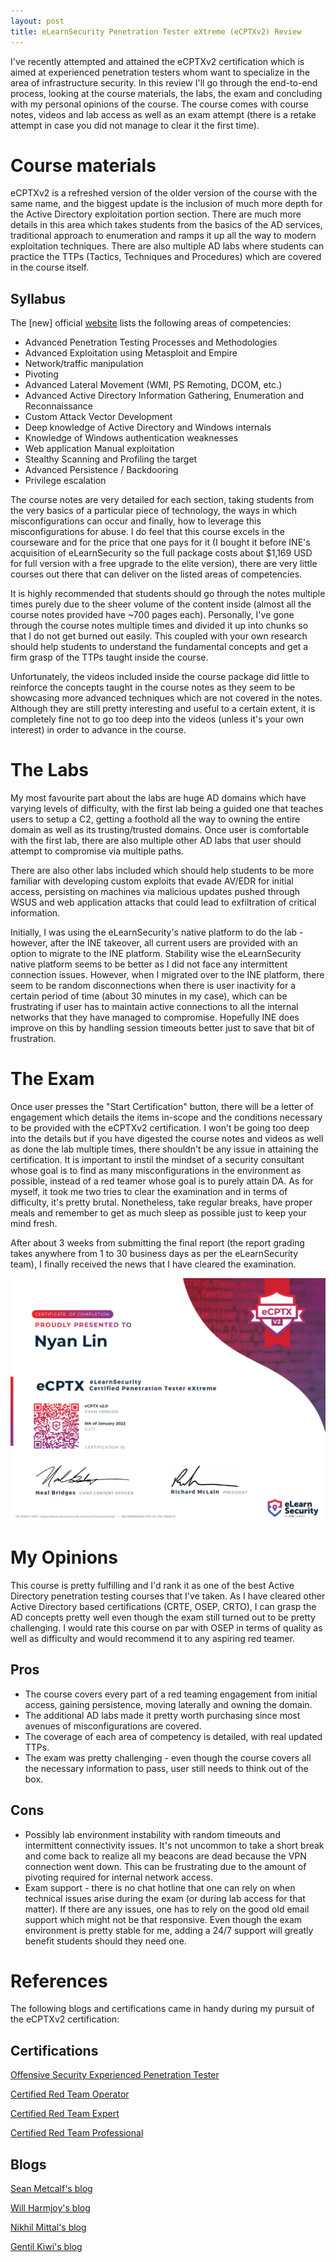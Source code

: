 ```yaml
---
layout: post
title: eLearnSecurity Penetration Tester eXtreme (eCPTXv2) Review
---
```


I've recently attempted and attained the eCPTXv2 certification which is aimed at experienced penetration testers whom want to specialize in the area of infrastructure security. In this review I'll go through the end-to-end process, looking at the course materials, the labs, the exam and concluding with my personal opinions of the course. The course comes with course notes, videos and lab access as well as an exam attempt (there is a retake attempt in case you did not manage to clear it the first time).

# Course materials

eCPTXv2 is a refreshed version of the older version of the course with the same name, and the biggest update is the inclusion of much more depth for the Active Directory exploitation portion section.
There are much more details in this area which takes students from the basics of the AD services, traditional approach to enumeration and ramps it up all the way to modern exploitation techniques. There are also multiple AD labs where students can practice the TTPs (Tactics, Techniques and Procedures) which are covered in the course itself.

## Syllabus

The [new] official [website](https://elearnsecurity.com/product/ecptx-certification/) lists the following areas of competencies:

- Advanced Penetration Testing Processes and Methodologies
- Advanced Exploitation using Metasploit and Empire
- Network/traffic manipulation
- Pivoting
- Advanced Lateral Movement (WMI, PS Remoting, DCOM, etc.)
- Advanced Active Directory Information Gathering, Enumeration and Reconnaissance
- Custom Attack Vector Development
- Deep knowledge of Active Directory and Windows internals
- Knowledge of Windows authentication weaknesses
- Web application Manual exploitation
- Stealthy Scanning and Profiling the target
- Advanced Persistence / Backdooring
- Privilege escalation

The course notes are very detailed for each section, taking students from the very basics of a particular piece of technology, the ways in which misconfigurations can occur and finally, how to leverage this misconfigurations for abuse. I do feel that this course excels in the courseware and for the price that one pays for it (I bought it before INE's acquisition of eLearnSecurity so the full package costs about $1,169 USD for full version with a free upgrade to the elite version), there are very little courses out there that can deliver on the listed areas of competencies. 

It is highly recommended that students should go through the notes multiple times purely due to the sheer volume of the content inside (almost all the course notes provided have ~700 pages each). Personally, I've gone through the course notes multiple times and divided it up into chunks so that I do not get burned out easily. This coupled with your own research should help students to understand the fundamental concepts and get a firm grasp of the TTPs taught inside the course.

Unfortunately, the videos included inside the course package did little to reinforce the concepts taught in the course notes as they seem to be showcasing more advanced techniques which are not covered in the notes. Although they are still pretty interesting and useful to a certain extent, it is completely fine not to go too deep into the videos (unless it's your own interest) in order to advance in the course.

# The Labs

My most favourite part about the labs are huge AD domains which have varying levels of difficulty, with the first lab being a guided one that teaches users to setup a C2, getting a foothold all the way to owning the entire domain as well as its trusting/trusted domains. Once user is comfortable with the first lab, there are also multiple other AD labs that user should attempt to compromise via multiple paths.

There are also other labs included which should help students to be more familiar with developing custom exploits that evade AV/EDR for initial access, persisting on machines via malicious updates pushed through WSUS and web application attacks that could lead to exfiltration of critical information. 

Initially, I was using the eLearnSecurity's native platform to do the lab - however, after the INE takeover, all current users are provided with an option to migrate to the INE platform. Stability wise the eLearnSecurity native platform seems to be better as I did not face any intermittent connection issues. However, when I migrated over to the INE platform, there seem to be random disconnections when there is user inactivity for a certain period of time (about 30 minutes in my case), which can be frustrating if user has to maintain active connections to all the internal networks that they have managed to compromise. Hopefully INE does improve on this by handling session timeouts better just to save that bit of frustration.

# The Exam

Once user presses the "Start Certification" button, there will be a letter of engagement which details the items in-scope and the conditions necessary to be provided with the eCPTXv2 certification. I won't be going too deep into the details but if you have digested the course notes and videos as well as done the lab multiple times, there shouldn't be any issue in attaining the certification. It is important to instil the mindset of a security consultant whose goal is to find as many misconfigurations in the environment as possible, instead of a red teamer whose goal is to purely attain DA. As for myself, it took me two tries to clear the examination and in terms of difficulty, it's pretty brutal. Nonetheless, take regular breaks, have proper meals and remember to get as much sleep as possible just to keep your mind fresh.

After about 3 weeks from submitting the final report (the report grading takes anywhere from 1 to 30 business days as per the eLearnSecurity team), I finally received the news that I have cleared the examination. 

![YAY!](/images/ecptx.png)

# My Opinions

This course is pretty fulfilling and I'd rank it as one of the best Active Directory penetration testing courses that I've taken. As I have cleared other Active Directory based certifications (CRTE, OSEP, CRTO), I can grasp the AD concepts pretty well even though the exam still turned out to be pretty challenging. I would rate this course on par with OSEP in terms of quality as well as difficulty and would recommend it to any aspiring red teamer.

## Pros

- The course covers every part of a red teaming engagement from initial access, gaining persistence, moving laterally and owning the domain.
- The additional AD labs made it pretty worth purchasing since most avenues of misconfigurations are covered.
- The coverage of each area of competency is detailed, with real updated TTPs.
- The exam was pretty challenging - even though the course covers all the necessary information to pass, user still needs to think out of the box.

## Cons

- Possibly lab environment instability with random timeouts and intermittent connectivity issues. It's not uncommon to take a short break and come back to realize all my beacons are dead because the VPN connection went down. This can be frustrating due to the amount of pivoting required for internal network access.
- Exam support - there is no chat hotline that one can rely on when technical issues arise during the exam (or during lab access for that matter). If there are any issues, one has to rely on the good old email support which might not be that responsive. Even though the exam environment is pretty stable for me, adding a 24/7 support will greatly benefit students should they need one.

# References

The following blogs and certifications came in handy during my pursuit of the eCPTXv2 certification:

## Certifications

[Offensive Security Experienced Penetration Tester](https://www.offensive-security.com/pen300-osep/)

[Certified Red Team Operator](https://www.zeropointsecurity.co.uk/red-team-ops/overview)

[Certified Red Team Expert](https://www.pentesteracademy.com/redteamlab)

[Certified Red Team Professional](https://www.pentesteracademy.com/activedirectorylab)

## Blogs

[Sean Metcalf's blog](https://adsecurity.org/)

[Will Harmjoy's blog](http://www.harmj0y.net/blog/)

[Nikhil Mittal's blog](labofapenetrationtester.com)

[Gentil Kiwi's blog](https://blog.gentilkiwi.com/)